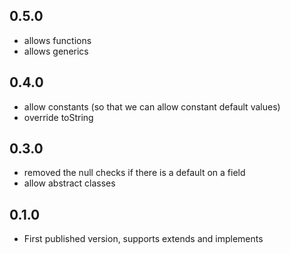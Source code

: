 ## 0.5.0
- allows functions
- allows generics

## 0.4.0
- allow constants (so that we can allow constant default values)
- override toString

## 0.3.0
- removed the null checks if there is a default on a field
- allow abstract classes

## 0.1.0
- First published version, supports extends and implements